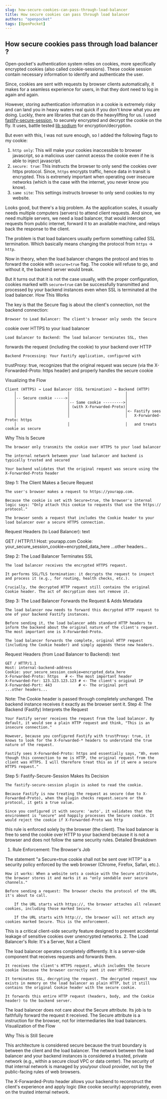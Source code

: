 ```yaml
---
slug: how-secure-cookies-can-pass-through-load-balancer
title: How secure cookies can pass through load balancer
authors: "openpocket"
tags: [OpenPocket]
---
```



## How secure cookies pass through load balancer ?

Open-pocket's authentication system relies on cookies, more specifically
encrypted cookies (also called cookie-sessions). These cookie session
contain necessary information to identify and authenticate the user. 

Since, cookies are sent with requests by browser clients automatically,
it makes for a seamless experience for users, in that they dont need to
log in again and again.

<!-- truncate -->

However, storing authentication information in a cookie is extremely
risky and can land you in heavy waters real quick if you don't know what
you are doing. Luckly, there are libraries that can do the heavylifting
for us. I used
[fastify-secure-session](https://github.com/fastify/fastify-secure-session),
to securely encrypted and decrypt the cookie on the fly.  It uses,
battle tested [lib sodium](https://doc.libsodium.org/) for
encryption/decryption.

But even with this, I was not sure enough, so I added the following
flags to my cookie:

1. `http only`: This will make your cookies inaccessible to browser
   javascript, so a malicious user cannot acesss the cookie even if he
   is able to inject javascript.
2. `secure: true`: This instructs the browser to only send the cookies
   over https protocol. Since, `https` encrypts traffic, hence data in
   transit is encrypted. This is extremely important when operating over
   insecure networks (which is the case with the internet, you never
   know you know).
3. `same site`: This settings instructs browser to only send cookies to
   my website.


Looks good, but there's a big problem. As the application scales, it
usually needs multiple computers (servers) to attend client requests.
And since, we need multiple servers, we need a load balancer, that would
intercept requests from public internet, forward it to an available
machine, and relays back the response to the client.

The problem is that load balancers usually perform something called SSL
termination. Which basically means changing the protocol from `https` ->
`http`.

Now in theory, when the load balancer changes the protocol and tries to
forward the cookie with `secure=true` flag. The cookie will refuse to
go, and without it, the backend server would break.  



But it turns out that it is not the case usually, with the proper
configuration, cookies marked with `secure=true` can be successfully
transmitted and processed by your backend instances even when SSL is
terminated at the load balancer.  How This Works


The key is that the Secure flag is about the client's connection, not
the backend connection:

    Browser to Load Balancer: The client's browser only sends the Secure
cookie over HTTPS to your load balancer

    Load Balancer to Backend: The load balancer terminates SSL, then
forwards the request (including the cookie) to your backend over HTTP

    Backend Processing: Your Fastify application, configured with
trustProxy: true, recognizes that the original request was secure (via
the X-Forwarded-Proto: https header) and properly handles the secure
cookie

Visualizing the Flow

```
Client (HTTPS) → Load Balancer (SSL termination) → Backend (HTTP)
    │                       │                         │
    │-- Secure cookie ----->│                         │
    │                       │-- Same cookie --------->│
    │                       │ (with X-Forwarded-Proto)│
    │                       │                         │<- Fastify sees
    │                       │                         │   X-Forwarded-Proto: https
    │                       │                         │   and treats cookie as secure

```
Why This Is Secure

    The browser only transmits the cookie over HTTPS to your load balancer

    The internal network between your load balancer and backend is typically trusted and secured

    Your backend validates that the original request was secure using the X-Forwarded-Proto header








Step 1: The Client Makes a Secure Request

    The user's browser makes a request to https://yourapp.com.

    Because the cookie is set with Secure=true, the browser's internal logic says: "Only attach this cookie to requests that use the https:// protocol."

    The browser sends a request that includes the Cookie header to your load balancer over a secure HTTPS connection.

Request Headers (to Load Balancer):
text

GET / HTTP/1.1
Host: yourapp.com
Cookie: your_secure_session_cookie=encrypted_data_here
...other headers...

Step 2: The Load Balancer Terminates SSL

    The load balancer receives the encrypted HTTPS request.

    It performs SSL/TLS termination: it decrypts the request to inspect and process it (e.g., for routing, health checks, etc.).

    Crucially, the decrypted HTTP request still contains the original Cookie header. The act of decryption does not remove it.

Step 3: The Load Balancer Forwards the Request & Adds Metadata

    The load balancer now needs to forward this decrypted HTTP request to one of your backend Fastify instances.

    Before sending it, the load balancer adds standard HTTP headers to inform the backend about the original nature of the client's request. The most important one is X-Forwarded-Proto.

    The load balancer forwards the complete, original HTTP request (including the Cookie header) and simply appends these new headers.

Request Headers (from Load Balancer to Backend):
text

```
GET / HTTP/1.1
Host: internal-backend-address
Cookie: your_secure_session_cookie=encrypted_data_here
X-Forwarded-Proto: https   # <- The most important header
X-Forwarded-For: 123.123.123.123 # <- The client's original IP
X-Forwarded-Port: 443            # <- The original port
...other headers...
```

Note: The Cookie header is passed through completely unchanged. The backend instance receives it exactly as the browser sent it.
Step 4: The Backend (Fastify) Interprets the Request

    Your Fastify server receives the request from the load balancer. By default, it would see a plain HTTP request and think, "This is an insecure connection."

    However, because you configured Fastify with trustProxy: true, it knows to look for the X-Forwarded-* headers to understand the true nature of the request.

    Fastify sees X-Forwarded-Proto: https and essentially says, "Ah, even though this connection to me is HTTP, the original request from the client was HTTPS. I will therefore treat this as if it were a secure HTTPS request."

Step 5: Fastify-Secure-Session Makes Its Decision

    The fastify-secure-session plugin is asked to read the cookie.

    Because Fastify is now treating the request as secure (due to X-Forwarded-Proto), when the plugin checks request.secure or the protocol, it gets a true value.

    Since you configured it with secure: 'auto', it validates that the environment is "secure" and happily processes the Secure cookie. It would reject the cookie if X-Forwarded-Proto was http




this rule is enforced solely by the browser (the client). The load balancer is free to send the cookie over HTTP to your backend because it is not a browser and does not follow the same security rules.
Detailed Breakdown
1. Rule Enforcement: The Browser's Job

The statement "a Secure=true cookie shall not be sent over HTTP" is a security policy enforced by the web browser (Chrome, Firefox, Safari, etc.).

    How it works: When a website sets a cookie with the Secure attribute, the browser stores it and marks it as "only sendable over secure channels."

    Before sending a request: The browser checks the protocol of the URL it's about to call.

        If the URL starts with https://, the browser attaches all relevant cookies, including those marked Secure.

        If the URL starts with http://, the browser will not attach any cookies marked Secure. This is the enforcement.

This is a critical client-side security feature designed to prevent accidental leakage of sensitive cookies over unencrypted networks.
2. The Load Balancer's Role: It's a Server, Not a Client

The load balancer operates completely differently. It is a server-side component that receives requests and forwards them.

    It receives the client's HTTPS request, which includes the Secure cookie (because the browser correctly sent it over HTTPS).

    It terminates SSL, decrypting the request. The decrypted request now exists in memory on the load balancer as plain HTTP, but it still contains the original Cookie header with the secure cookie.

    It forwards this entire HTTP request (headers, body, and the Cookie header) to the backend server.

The load balancer does not care about the Secure attribute. Its job is to faithfully forward the request it received. The Secure attribute is a instruction for the browser, not for intermediaries like load balancers.
Visualization of the Flow



Why This is Still Secure

This architecture is considered secure because the trust boundary is between the client and the load balancer. The network between the load balancer and your backend instances is considered a trusted, private network (e.g., within a secure cloud VPC or data center). The security of that internal network is managed by you/your cloud provider, not by the public-facing rules of web browsers.

The X-Forwarded-Proto header allows your backend to reconstruct the client's experience and apply logic (like cookie security) appropriately, even on the trusted internal network.
